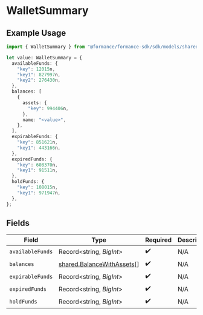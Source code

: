 # WalletSummary

## Example Usage

```typescript
import { WalletSummary } from "@formance/formance-sdk/sdk/models/shared";

let value: WalletSummary = {
  availableFunds: {
    "key": 12015n,
    "key1": 827997n,
    "key2": 276430n,
  },
  balances: [
    {
      assets: {
        "key": 994406n,
      },
      name: "<value>",
    },
  ],
  expirableFunds: {
    "key": 851621n,
    "key1": 443166n,
  },
  expiredFunds: {
    "key": 608370n,
    "key1": 91511n,
  },
  holdFunds: {
    "key": 108015n,
    "key1": 971947n,
  },
};
```

## Fields

| Field                                                                         | Type                                                                          | Required                                                                      | Description                                                                   |
| ----------------------------------------------------------------------------- | ----------------------------------------------------------------------------- | ----------------------------------------------------------------------------- | ----------------------------------------------------------------------------- |
| `availableFunds`                                                              | Record<string, *BigInt*>                                                      | :heavy_check_mark:                                                            | N/A                                                                           |
| `balances`                                                                    | [shared.BalanceWithAssets](../../../sdk/models/shared/balancewithassets.md)[] | :heavy_check_mark:                                                            | N/A                                                                           |
| `expirableFunds`                                                              | Record<string, *BigInt*>                                                      | :heavy_check_mark:                                                            | N/A                                                                           |
| `expiredFunds`                                                                | Record<string, *BigInt*>                                                      | :heavy_check_mark:                                                            | N/A                                                                           |
| `holdFunds`                                                                   | Record<string, *BigInt*>                                                      | :heavy_check_mark:                                                            | N/A                                                                           |